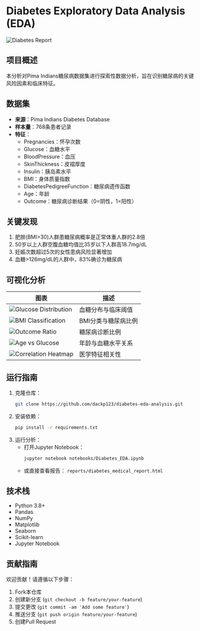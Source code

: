 # Diabetes Exploratory Data Analysis (EDA)

![Diabetes Report](images/report_snapshot.png)

## 项目概述
本分析对Pima Indians糖尿病数据集进行探索性数据分析，旨在识别糖尿病的关键风险因素和临床特征。

## 数据集
- **来源**：Pima Indians Diabetes Database
- **样本量**：768条患者记录
- **特征**：
  - Pregnancies：怀孕次数
  - Glucose：血糖水平
  - BloodPressure：血压
  - SkinThickness：皮褶厚度
  - Insulin：胰岛素水平
  - BMI：身体质量指数
  - DiabetesPedigreeFunction：糖尿病遗传函数
  - Age：年龄
  - Outcome：糖尿病诊断结果（0=阴性，1=阳性）

## 关键发现
1. 肥胖(BMI>30)人群患糖尿病概率是正常体重人群的2.8倍
2. 50岁以上人群空腹血糖均值比35岁以下人群高18.7mg/dL
3. 妊娠次数超过5次的女性患病风险显著增加
4. 血糖>126mg/dL的人群中，83%确诊为糖尿病

## 可视化分析
| 图表 | 描述 |
|------|------|
| ![Glucose Distribution](images/glucose_distribution.png) | 血糖分布与临床阈值 |
| ![BMI Classification](images/bmi_classification.png) | BMI分类与糖尿病比例 |
| ![Outcome Ratio](images/outcome_ratio.png) | 糖尿病诊断比例 |
| ![Age vs Glucose](images/age_vs_glucose.png) | 年龄与血糖水平关系 |
| ![Correlation Heatmap](images/correlation_heatmap.png) | 医学特征相关性 |

## 运行指南
1. 克隆仓库：
   ```bash
   git clone https://github.com/dackp123/diabetes-eda-analysis.git
   ```
2. 安装依赖：
   ```bash
   pip install -r requirements.txt
   ```
3. 运行分析：
   - 打开Jupyter Notebook：
     ```bash
     jupyter notebook notebooks/Diabetes_EDA.ipynb
     ```
   - 或直接查看报告：
     `reports/diabetes_medical_report.html`

## 技术栈
- Python 3.8+
- Pandas
- NumPy
- Matplotlib
- Seaborn
- Scikit-learn
- Jupyter Notebook

## 贡献指南
欢迎贡献！请遵循以下步骤：
1. Fork本仓库
2. 创建新分支 (`git checkout -b feature/your-feature`)
3. 提交更改 (`git commit -am 'Add some feature'`)
4. 推送分支 (`git push origin feature/your-feature`)
5. 创建Pull Request

